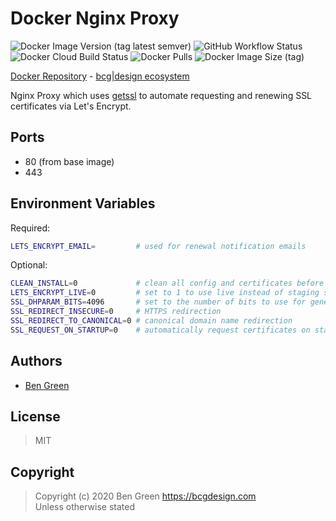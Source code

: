# Docker Nginx Proxy

![Docker Image Version (tag latest semver)](https://img.shields.io/docker/v/bcgdesign/nginx-proxy/latest?label=latest) ![GitHub Workflow Status](https://img.shields.io/github/workflow/status/bencgreen/docker-nginx-proxy/build?label=github) ![Docker Cloud Build Status](https://img.shields.io/docker/cloud/build/bcgdesign/nginx-proxy?label=docker) ![Docker Pulls](https://img.shields.io/docker/pulls/bcgdesign/nginx-proxy?label=pulls) ![Docker Image Size (tag)](https://img.shields.io/docker/image-size/bcgdesign/nginx-proxy/latest?label=size)

[Docker Repository](https://hub.docker.com/r/bcgdesign/nginx-proxy) - [bcg|design ecosystem](https://github.com/bencgreen/docker)

Nginx Proxy which uses [getssl](https://github.com/srvrco/getssl) to automate requesting and renewing SSL certificates via Let's Encrypt.

## Ports

* 80 (from base image)
* 443

## Environment Variables

Required:

```bash
LETS_ENCRYPT_EMAIL=         # used for renewal notification emails
```

Optional:

```bash
CLEAN_INSTALL=0             # clean all config and certificates before doing anything else
LETS_ENCRYPT_LIVE=0         # set to 1 to use live instead of staging server
SSL_DHPARAM_BITS=4096       # set to the number of bits to use for generating DH parameters
SSL_REDIRECT_INSECURE=0     # HTTPS redirection
SSL_REDIRECT_TO_CANONICAL=0 # canonical domain name redirection
SSL_REQUEST_ON_STARTUP=0    # automatically request certificates on startup
```

## Authors

* [Ben Green](https://github.com/bencgreen)

## License

> MIT

## Copyright

> Copyright (c) 2020 Ben Green <https://bcgdesign.com>  
> Unless otherwise stated
